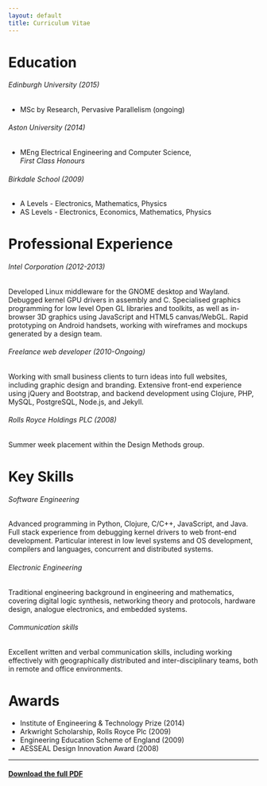 ```yaml
---
layout: default
title: Curriculum Vitae
---
```


# Education

###### Edinburgh University (2015)

 * MSc by Research, Pervasive Parallelism (ongoing)

###### Aston University (2014)

 * MEng Electrical Engineering and Computer Science,<br/> *First Class Honours*

###### Birkdale School (2009)

* A Levels - Electronics, Mathematics, Physics
* AS Levels - Electronics, Economics, Mathematics, Physics

# Professional Experience

###### Intel Corporation   (2012-2013)

Developed Linux middleware for the GNOME desktop and Wayland. Debugged
kernel GPU drivers in assembly and C. Specialised graphics programming
for low level Open GL libraries and toolkits, as well as in-browser 3D
graphics using JavaScript and HTML5 canvas/WebGL. Rapid prototyping on
Android handsets, working with wireframes and mockups generated by a
design team.

###### Freelance web developer (2010-Ongoing)

Working with small business clients to turn ideas into full websites,
including graphic design and branding. Extensive front-end experience
using jQuery and Bootstrap, and backend development using Clojure,
PHP, MySQL, PostgreSQL, Node.js, and Jekyll.

###### Rolls Royce Holdings PLC (2008)

Summer week placement within the Design Methods group.

# Key Skills

###### Software Engineering

Advanced programming in Python, Clojure, C/C++, JavaScript, and
Java. Full stack experience from debugging kernel drivers to web
front-end development. Particular interest in low level systems and OS
development, compilers and languages, concurrent and distributed
systems.

###### Electronic Engineering

Traditional engineering background in engineering and mathematics,
covering digital logic synthesis, networking theory and protocols,
hardware design, analogue electronics, and embedded systems.

###### Communication skills

Excellent written and verbal communication skills, including working
effectively with geographically distributed and inter-disciplinary
teams, both in remote and office environments.

# Awards

* Institute of Engineering & Technology Prize (2014)
* Arkwright Scholarship, Rolls Royce Plc (2009)
* Engineering Education Scheme of England (2009)
* AESSEAL Design Innovation Award (2008)

----

#### [Download the full PDF](ChrisCummins.pdf)
